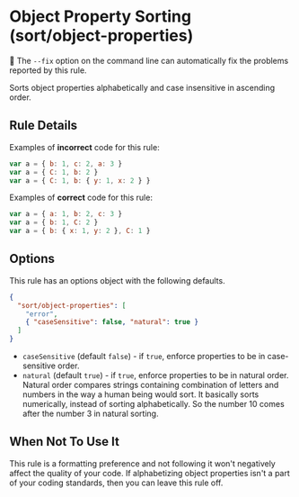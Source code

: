 # Object Property Sorting (sort/object-properties)

🔧 The `--fix` option on the command line can automatically fix the problems
reported by this rule.

Sorts object properties alphabetically and case insensitive in ascending order.

## Rule Details

Examples of **incorrect** code for this rule:

```javascript
var a = { b: 1, c: 2, a: 3 }
var a = { C: 1, b: 2 }
var a = { C: 1, b: { y: 1, x: 2 } }
```

Examples of **correct** code for this rule:

```javascript
var a = { a: 1, b: 2, c: 3 }
var a = { b: 1, C: 2 }
var a = { b: { x: 1, y: 2 }, C: 1 }
```

## Options

This rule has an options object with the following defaults.

```json
{
  "sort/object-properties": [
    "error",
    { "caseSensitive": false, "natural": true }
  ]
}
```

- `caseSensitive` (default `false`) - if `true`, enforce properties to be in
  case-sensitive order.
- `natural` (default `true`) - if `true`, enforce properties to be in natural
  order. Natural order compares strings containing combination of letters and
  numbers in the way a human being would sort. It basically sorts numerically,
  instead of sorting alphabetically. So the number 10 comes after the number 3
  in natural sorting.

## When Not To Use It

This rule is a formatting preference and not following it won't negatively
affect the quality of your code. If alphabetizing object properties isn't a part
of your coding standards, then you can leave this rule off.
